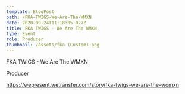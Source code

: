 ```yaml
---
template: BlogPost
path: /FKA-TWIGS-We-Are-The-WMXN
date: 2020-09-24T11:18:05.027Z
title: FKA TWIGS - We Are The WMXN
type: Event
role: Producer
thumbnail: /assets/fka (Custom).png
---
```

<!--StartFragment-->

FKA TWIGS - We Are The WMXN

Producer

<https://wepresent.wetransfer.com/story/fka-twigs-we-are-the-womxn>

[](https://wepresent.wetransfer.com/story/fka-twigs-we-are-the-womxn)<!--EndFragment-->
